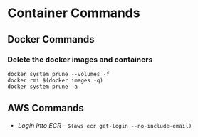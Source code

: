 # Container Commands

## Docker Commands

### Delete the docker images and containers
```
docker system prune --volumes -f
docker rmi $(docker images -q)
docker system prune -a

```

## AWS Commands

* *Login into ECR* - `$(aws ecr get-login --no-include-email)`
